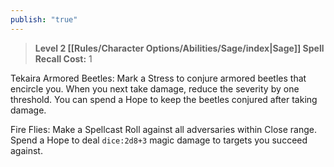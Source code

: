 ```yaml
---
publish: "true"
---
```

> **Level 2 [[Rules/Character Options/Abilities/Sage/index|Sage]] Spell**
> **Recall Cost:** 1

Tekaira Armored Beetles: Mark a Stress to conjure armored beetles that encircle you. When you next take damage, reduce the severity by one threshold. You can spend a Hope to keep the beetles conjured after taking damage.

Fire Flies: Make a Spellcast Roll against all adversaries within Close range. Spend a Hope to deal `dice:2d8+3` magic damage to targets you succeed against.
